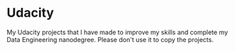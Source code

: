 # Udacity
My Udacity projects that I have made to improve my skills and complete my  Data Engineering nanodegree. Please don't use it to copy the projects.

